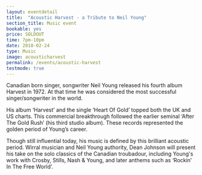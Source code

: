 ```yaml
---
layout: eventdetail
title:  "Acoustic Harvest - a Tribute to Neil Young"
section_title: Music event
bookable: yes
price: SOLDOUT
time: 7pm-10pm
date: 2018-02-24
type: Music
image: acousticharvest
permalink: /events/acoustic-harvest
testmode: true
---
```


Canadian born singer, songwriter Neil Young released his fourth album Harvest in 1972. At that time he was considered the most successful singer/songwriter in the world.

His album ‘Harvest’ and the single ‘Heart Of Gold’ topped both the UK and US charts. This commercial breakthrough followed the earlier seminal ‘After The Gold Rush’ (his third studio album). These records represented the golden period of Young’s career.

Though still influential today, his music is defined by this brilliant acoustic period. Wirral musician and Neil Young authority, Dean Johnson will present his take on the solo classics of the Canadian troubadour, including Young's work with Crosby, Stills, Nash & Young, and later anthems such as ‘Rockin’ In The Free World’.
